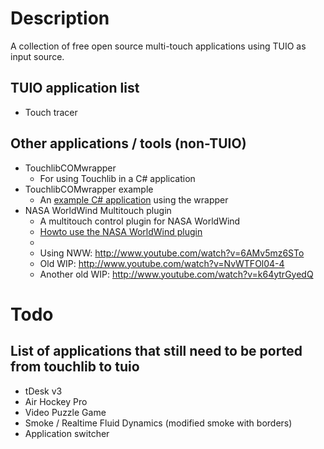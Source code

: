 # Description #
A collection of free open source multi-touch applications using TUIO as input source.

## TUIO application list ##
  * Touch tracer

## Other applications / tools (non-TUIO) ##
  * TouchlibCOMwrapper
    * For using Touchlib in a C# application
  * TouchlibCOMwrapper example
    * An [example C# application](http://touchsuite.googlecode.com/svn/trunk/Csharp/TouchlibCOMwrapper_Csharp_example/TouchlibCOMwrapper_Csharp_example/Program.cs) using the wrapper
  * NASA WorldWind Multitouch plugin
    * A multitouch control plugin for NASA WorldWind
    * [Howto use the NASA WorldWind plugin](http://code.google.com/p/touchsuite/wiki/How_to_use_the_NASA_Worldwind_Multitouch_plugin)
    * ![![](http://touchsuite.googlecode.com/svn/site/images/worldwind/nww23%20(WinCE).jpg)](http://touchsuite.googlecode.com/svn/site/images/worldwind/nww23.jpg)
    * Using NWW: http://www.youtube.com/watch?v=6AMv5mz6STo
    * Old WIP: http://www.youtube.com/watch?v=NvWTFOl04-4
    * Another old WIP: http://www.youtube.com/watch?v=k64ytrGyedQ

# Todo #
## List of applications that still need to be ported from touchlib to tuio ##
  * tDesk v3
  * Air Hockey Pro
  * Video Puzzle Game
  * Smoke / Realtime Fluid Dynamics (modified smoke with borders)
  * Application switcher